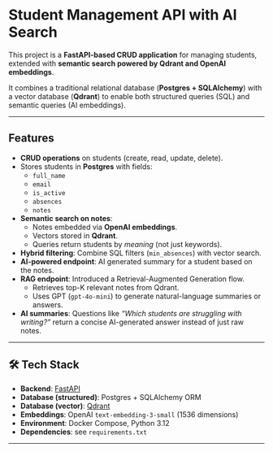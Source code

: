 # Student Management API with AI Search  

This project is a **FastAPI-based CRUD application** for managing students, extended with **semantic search powered by Qdrant and OpenAI embeddings**.  

It combines a traditional relational database (**Postgres + SQLAlchemy**) with a vector database (**Qdrant**) to enable both structured queries (SQL) and semantic queries (AI embeddings).  

---

## Features  

- **CRUD operations** on students (create, read, update, delete).  
- Stores students in **Postgres** with fields:  
  - `full_name`  
  - `email`  
  - `is_active`  
  - `absences`  
  - `notes`  
- **Semantic search on notes**:  
  - Notes embedded via **OpenAI embeddings**.  
  - Vectors stored in **Qdrant**.  
  - Queries return students by *meaning* (not just keywords).  
- **Hybrid filtering**: Combine SQL filters (`min_absences`) with vector search.  
- **AI-powered endpoint**: AI generated summary for a student based on the notes.  
- **RAG endpoint**: Introduced a Retrieval-Augmented Generation flow.  
  - Retrieves top-K relevant notes from Qdrant.  
  - Uses GPT (`gpt-4o-mini`) to generate natural-language summaries or answers.
- **AI summaries**: Questions like *“Which students are struggling with writing?”* return a concise AI-generated answer instead of just raw notes.  

---

## 🛠️ Tech Stack  

- **Backend**: [FastAPI](https://fastapi.tiangolo.com/)  
- **Database (structured)**: Postgres + SQLAlchemy ORM  
- **Database (vector)**: [Qdrant](https://qdrant.tech/)  
- **Embeddings**: OpenAI `text-embedding-3-small` (1536 dimensions)  
- **Environment**: Docker Compose, Python 3.12  
- **Dependencies**: see `requirements.txt`  

---
